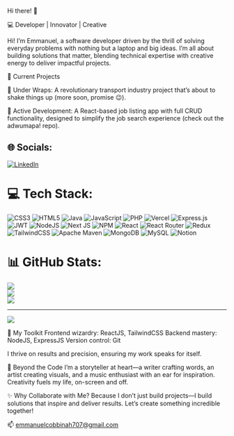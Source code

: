 Hi there! 👋

💻 Developer | Innovator | Creative

Hi! I’m Emmanuel, a software developer driven by the thrill of solving everyday problems with nothing but a laptop and big ideas. I’m all about building solutions that matter, blending technical expertise with creative energy to deliver impactful projects.

🚀 Current Projects

🌟 Under Wraps: A revolutionary transport industry project that’s about to shake things up (more soon, promise 😉).

💼 Active Development: A React-based job listing app with full CRUD functionality, designed to simplify the job search experience (check out the adwumapa! repo).


## 🌐 Socials:
[![LinkedIn](https://img.shields.io/badge/LinkedIn-%230077B5.svg?logo=linkedin&logoColor=white)](https://linkedin.com/in/www.linkedin.com/in/emmanuelcobbinah) 

# 💻 Tech Stack:
![CSS3](https://img.shields.io/badge/css3-%231572B6.svg?style=for-the-badge&logo=css3&logoColor=white) ![HTML5](https://img.shields.io/badge/html5-%23E34F26.svg?style=for-the-badge&logo=html5&logoColor=white) ![Java](https://img.shields.io/badge/java-%23ED8B00.svg?style=for-the-badge&logo=openjdk&logoColor=white) ![JavaScript](https://img.shields.io/badge/javascript-%23323330.svg?style=for-the-badge&logo=javascript&logoColor=%23F7DF1E) ![PHP](https://img.shields.io/badge/php-%23777BB4.svg?style=for-the-badge&logo=php&logoColor=white) ![Vercel](https://img.shields.io/badge/vercel-%23000000.svg?style=for-the-badge&logo=vercel&logoColor=white) ![Express.js](https://img.shields.io/badge/express.js-%23404d59.svg?style=for-the-badge&logo=express&logoColor=%2361DAFB) ![JWT](https://img.shields.io/badge/JWT-black?style=for-the-badge&logo=JSON%20web%20tokens) ![NodeJS](https://img.shields.io/badge/node.js-6DA55F?style=for-the-badge&logo=node.js&logoColor=white) ![Next JS](https://img.shields.io/badge/Next-black?style=for-the-badge&logo=next.js&logoColor=white) ![NPM](https://img.shields.io/badge/NPM-%23CB3837.svg?style=for-the-badge&logo=npm&logoColor=white) ![React](https://img.shields.io/badge/react-%2320232a.svg?style=for-the-badge&logo=react&logoColor=%2361DAFB) ![React Router](https://img.shields.io/badge/React_Router-CA4245?style=for-the-badge&logo=react-router&logoColor=white) ![Redux](https://img.shields.io/badge/redux-%23593d88.svg?style=for-the-badge&logo=redux&logoColor=white) ![TailwindCSS](https://img.shields.io/badge/tailwindcss-%2338B2AC.svg?style=for-the-badge&logo=tailwind-css&logoColor=white) ![Apache Maven](https://img.shields.io/badge/Apache%20Maven-C71A36?style=for-the-badge&logo=Apache%20Maven&logoColor=white) ![MongoDB](https://img.shields.io/badge/MongoDB-%234ea94b.svg?style=for-the-badge&logo=mongodb&logoColor=white) ![MySQL](https://img.shields.io/badge/mysql-4479A1.svg?style=for-the-badge&logo=mysql&logoColor=white) ![Notion](https://img.shields.io/badge/Notion-%23000000.svg?style=for-the-badge&logo=notion&logoColor=white)
# 📊 GitHub Stats:
![](https://github-readme-stats.vercel.app/api?username=emmanuelcobbinah007&theme=dark&hide_border=false&include_all_commits=false&count_private=false)<br/>
![](https://github-readme-streak-stats.herokuapp.com/?user=emmanuelcobbinah007&theme=dark&hide_border=false)<br/>
![](https://github-readme-stats.vercel.app/api/top-langs/?username=emmanuelcobbinah007&theme=dark&hide_border=false&include_all_commits=false&count_private=false&layout=compact)

---
[![](https://visitcount.itsvg.in/api?id=emmanuelcobbinah007&icon=0&color=0)](https://visitcount.itsvg.in)

<!-- Proudly created with GPRM ( https://gprm.itsvg.in ) -->

🔧 My Toolkit
Frontend wizardry: ReactJS, TailwindCSS
Backend mastery: NodeJS, ExpressJS
Version control: Git

I thrive on results and precision, ensuring my work speaks for itself.

🎨 Beyond the Code
I’m a storyteller at heart—a writer crafting words, an artist creating visuals, and a music enthusiast with an ear for inspiration. Creativity fuels my life, on-screen and off.

✨ Why Collaborate with Me?
Because I don’t just build projects—I build solutions that inspire and deliver results. Let’s create something incredible together!

📫 emmanuelcobbinah707@gmail.com

<!--
**emmanuelcobbinah007/emmanuelcobbinah007** is a ✨ _special_ ✨ repository because its `README.md` (this file) appears on your GitHub profile.

Here are some ideas to get you started:

- 🔭 I’m currently working on ...
- 🌱 I’m currently learning ...
- 👯 I’m looking to collaborate on ...
- 🤔 I’m looking for help with ...
- 💬 Ask me about ...
- 📫 How to reach me: ...
- 😄 Pronouns: ...
- ⚡ Fun fact: ...
-->
